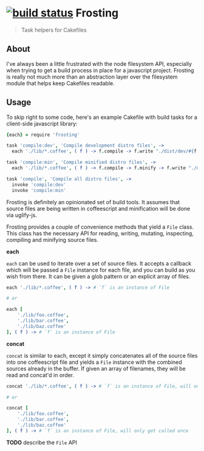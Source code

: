 [![build status](https://secure.travis-ci.org/jeremyruppel/frosting.png)](http://travis-ci.org/jeremyruppel/frosting)
Frosting
========

> Task helpers for Cakefiles

About
-----

I've always been a little frustrated with the node filesystem API, especially
when trying to get a build process in place for a javascript project. Frosting
is really not much more than an abstraction layer over the filesystem module
that helps keep Cakefiles readable.

Usage
-----

To skip right to some code, here's an example Cakefile with build tasks for a
client-side javascript library:

``` coffee
{each} = require 'frosting'

task 'compile:dev', 'Compile development distro files', ->
  each './lib/*.coffee', ( f ) -> f.compile -> f.write "./dist/dev/#{f.basename( )}.js"

task 'compile:min', 'Compile minified distro files', ->
  each './lib/*.coffee', ( f ) -> f.compile -> f.minify -> f.write "./dist/min/#{f.basename( )}.js"

task 'compile', 'Compile all distro files', ->
  invoke 'compile:dev'
  invoke 'compile:min'
```

Frosting is definitely an opinionated set of build tools. It assumes that source
files are being written in coffeescript and minification will be done via uglify-js.

Frosting provides a couple of convenience methods that yield a `File` class.
This class has the necessary API for reading, writing, mutating, inspecting,
compiling and minifying source files.

**each**

`each` can be used to iterate over a set of source files. It accepts a callback
which will be passed a `File` instance for each file, and you can build as you wish
from there. It can be given a glob pattern or an explicit array of files.

``` coffee
each './lib/*.coffee', ( f ) -> # `f` is an instance of File

# or

each [
	'./lib/foo.coffee',
	'./lib/bar.coffee',
	'./lib/baz.coffee'
], ( f ) -> # `f` is an instance of File
```

**concat**

`concat` is similar to each, except it simply concatenates all of the source
files into one coffeescript file and yields a `File` instance with the combined
sources already in the buffer. If given an array of filenames, they will be
read and concat'd in order.

``` coffee
concat './lib/*.coffee', ( f ) -> # `f` is an instance of File, will only get called once

# or

concat [
	'./lib/foo.coffee',
	'./lib/bar.coffee',
	'./lib/baz.coffee'
], ( f ) -> # `f` is an instance of File, will only get called once
```

**TODO** describe the `File` API
